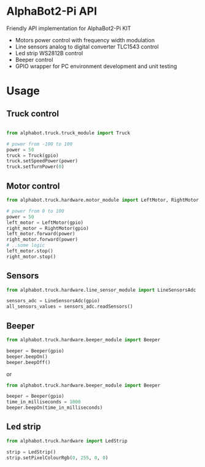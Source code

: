 # AlphaBot2-Pi API

Friendly API implementation for AlphaBot2-Pi KIT  

* Motors power control with frequency width modulation
* Line sensors analog to digital converter TLC1543 control
* Led strip WS2812B control
* Beeper control
* GPIO wrapper for PC environment development and unit testing

# Usage

## Truck control

```python

from alphabot.truck.truck_module import Truck

# power from -100 to 100
power = 50
truck = Truck(gpio)
truck.setSpeedPower(power)
truck.setTurnPower(0)
```

## Motor control

```python
from alphabot.truck.hardware.motor_module import LeftMotor, RightMotor

# power from 0 to 100
power = 50
left_motor = LeftMotor(gpio)
right_motor = RightMotor(gpio)
left_motor.forward(power)
right_motor.forward(power)
# ..some logic
left_motor.stop()
right_motor.stop()
```

## Sensors

```python
from alphabot.truck.hardware.line_sensor_module import LineSensorsAdc

sensors_adc = LineSensorsAdc(gpio)
all_sensors_values = sensors_adc.readSensors()
```

## Beeper

```python
from alphabot.truck.hardware.beeper_module import Beeper

beeper = Beeper(gpio)
beeper.beepOn()
beeper.beepOff()
```
or

```python
from alphabot.truck.hardware.beeper_module import Beeper

beeper = Beeper(gpio)
time_in_milliseconds = 1000
beeper.beepOn(time_in_milliseconds)
```

## Led strip

```python
from alphabot.truck.hardware import LedStrip

strip = LedStrip()
strip.setPixelColourRgb(0, 255, 0, 0)
```
